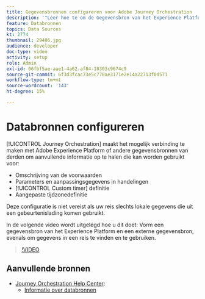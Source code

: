```yaml
---
title: Gegevensbronnen configureren voor Adobe Journey Orchestration
description: '"Leer hoe te om de Gegevensbron van het Experience Platform te vormen, een externe gegevensbron te vormen, en gegevens in een reis te vinden en te gebruiken."'
feature: Databronnen
topics: Data Sources
kt: 2774
thumbnail: 29406.jpg
audience: developer
doc-type: video
activity: setup
role: Admin
exl-id: 06fbf5ae-aae1-4a62-af84-18303c9674c9
source-git-commit: 6f3d3fcac73e5c770ae3171e2e14a22713f0d571
workflow-type: tm+mt
source-wordcount: '143'
ht-degree: 15%

---
```


# Databronnen configureren

[!UICONTROL Journey Orchestration] maakt het mogelijk verbinding te maken met Adobe Experience Platform of andere gegevensbronnen van derden om aanvullende informatie op te halen die kan worden gebruikt voor:

* Omschrijving van de voorwaarden
* Parameters en aanpassingsgegevens in handelingen
* [!UICONTROL Custom timer] definitie
* Aangepaste tijdzonedefinitie

Deze configuratie is niet vereist als uw reis slechts lokale gegevens die uit een gebeurtenislading komen gebruikt.

In de volgende video wordt uitgelegd hoe u dit doet: Vorm een gegevensbron van het Experience Platform en een externe gegevensbron, evenals om gegevens in een reis te vinden en te gebruiken.

>[!VIDEO](https://video.tv.adobe.com/v/29406?quality=12)

## Aanvullende bronnen

* [Journey Orchestration Help Center](https://docs.adobe.com/content/help/nl-NL/journeys/using/journey-orchestration-home.html):
   * [Informatie over databronnen](https://docs.adobe.com/content/help/en/journeys/using/data-source-journeys/about-data-sources.html)

